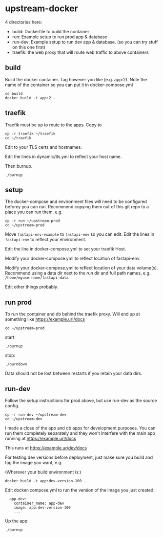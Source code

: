 # upstream-docker

4 directories here:

- build: Dockerfile to build the container
- run: Example setup to run prod app & database
- run-dev: Example setup to run dev app & database. (so you can try stuff on this one first)
- traefik: the web proxy that will route web traffic to above containers 

## build

Build the docker container. Tag however you like (e.g. app:2). Note the name of the container so you can put it in docker-compose.yml

```
cd build 
docker build -t app:2 . 
```

## traefik

Traefik must be up to route to the apps. Copy to 

```
cp -r traefik ~/traefik
cd ~/traefik
```

Edit to your TLS certs and hostnames. 

Edit the lines in dynamic/tls.yml to reflect your host name.

Then burnup.

```
./burnup
```

## setup

The docker-compose and environment files will need to be configured beforey you can run. Recommend copying them out of this git repo to a place you can run them. e.g.

```
cp -r run ~/upstream-prod
cd ~/upstream-prod
```

Move `fastapi-env-example` to `fastapi-env` so you can edit.  Edit the lines in `fastapi-env` to reflect your environment.

Edit the line in docker-compose.yml to set your traefik Host.

Modify your docker-compose.yml to reflect location of fastapi-env.

Modify your docker-compose.yml to reflect location of your data volume(s). Recommend using a data dir next to the run dir and full path names, e.g. `/home/myusername/fastapi-data`

Edit other things probably. 


## run prod

To run the container and db behind the traefik proxy. Will end up at something like https://example.url/docs

```
cd ~/upstream-prod
```

start:

```
./burnup
```

stop:

```
./burndown
```

Data should not be lost between restarts if you retain your data dirs.


## run-dev

Follow the setup instructions for prod above, but use run-dev as the source config.

```
cp -r run-dev ~/upstream-dev
cd ~/upstream-dev
```

I made a close of the app and db apps for development purposes. You can run them completely separately and they won't interfere with the main app running at https://example.url/docs 

This runs at https://example.ur/dev/docs

For testing dev versions before deployment, just make sure you build and tag the image you want, e.g. 

(Wherever your build environment is:)
```
docker build -t app:dev-version-100 .
```

Edit docker-compose.yml to run the version of the image you just created.

```
  app-dev:
    container_name: app-dev
    image: app:dev-version-100
    ...
```

Up the app:

```
./burnup
```

